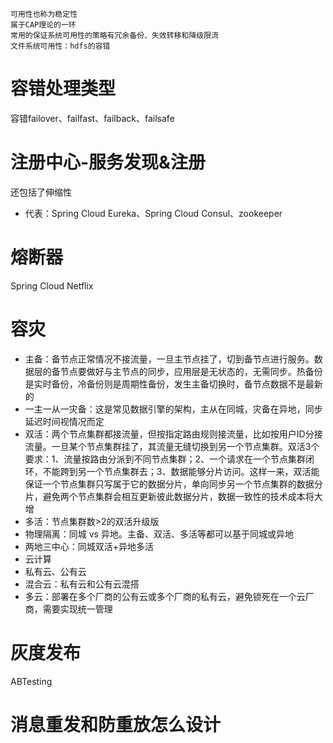 ```
可用性也称为稳定性
属于CAP理论的一环
常用的保证系统可用性的策略有冗余备份、失效转移和降级限流
文件系统可用性：hdfs的容错
```

# 容错处理类型
容错failover、failfast、failback、failsafe

# 注册中心-服务发现&注册
还包括了伸缩性
* 代表：Spring Cloud Eureka、Spring Cloud Consul、zookeeper

# 熔断器
Spring Cloud Netflix

# 容灾
* 主备：备节点正常情况不接流量，一旦主节点挂了，切到备节点进行服务。数据层的备节点要做好与主节点的同步，应用层是无状态的，无需同步。热备份是实时备份，冷备份则是周期性备份，发生主备切换时，备节点数据不是最新的
* 一主一从一灾备：这是常见数据引擎的架构，主从在同城，灾备在异地，同步延迟时间视情况而定
* 双活：两个节点集群都接流量，但按指定路由规则接流量，比如按用户ID分接流量。一旦某个节点集群挂了，其流量无缝切换到另一个节点集群。双活3个要求：1、流量按路由分派到不同节点集群；2、一个请求在一个节点集群闭环，不能跨到另一个节点集群去；3、数据能够分片访问。这样一来，双活能保证一个节点集群只写属于它的数据分片，单向同步另一个节点集群的数据分片，避免两个节点集群会相互更新彼此数据分片，数据一致性的技术成本将大增
* 多活：节点集群数>2的双活升级版
* 物理隔离：同城 vs 异地。主备、双活、多活等都可以基于同城或异地
* 两地三中心：同城双活+异地多活
* 云计算
 * 私有云、公有云
 * 混合云：私有云和公有云混搭
 * 多云：部署在多个厂商的公有云或多个厂商的私有云，避免锁死在一个云厂商，需要实现统一管理
 
# 灰度发布
ABTesting

# 消息重发和防重放怎么设计
